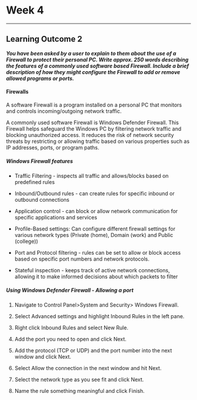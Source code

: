 # Week 4
___
## Learning Outcome 2

**_You have been asked by a user to explain to them about the use of a Firewall to protect their personal PC. Write approx. 250 words describing the features of  a commonly used software based Firewall.  Include a brief description of how they might configure the Firewall to add or remove allowed programs or ports._**

#### Firewalls

A software Firewall  is a program installed on a personal PC that monitors and controls incoming/outgoing network traffic.  

A commonly used software Firewall is Windows Defender Firewall. This Firewall helps safeguard the Windows PC by filtering network traffic and blocking unauthorized access. It reduces the risk of network security threats by restricting or allowing traffic based on various properties such as IP addresses, ports, or program paths. 

 

##### Windows Firewall features 

- Traffic Filtering - inspects all traffic and allows/blocks based on predefined rules 

- Inbound/Outbound rules - can create rules for specific inbound or outbound connections 

- Application control - can block or allow network communication for specific applications and services 

- Profile-Based settings: Can configure different firewall settings for various network types (Private (home), Domain (work) and Public (college)) 

- Port and Protocol filtering - rules can be set to allow or block access based on specific port numbers and network protocols. 

- Stateful inspection - keeps track of active network connections, allowing it to make informed decisions about which packets to filter 

 

 

##### Using Windows Defender Firewall - Allowing a port 

 

1. Navigate to Control Panel>System and Security> Windows Firewall. 

2. Select Advanced settings and highlight Inbound Rules in the left pane. 

3. Right click Inbound Rules and select New Rule. 

4. Add the port you need to open and click Next. 

5. Add the protocol (TCP or UDP) and the port number into the next window and click Next. 

6. Select Allow the connection in the next window and hit Next. 

7. Select the network type as you see fit and click Next. 

8. Name the rule something meaningful and click Finish. 

 

 

 

 

 






